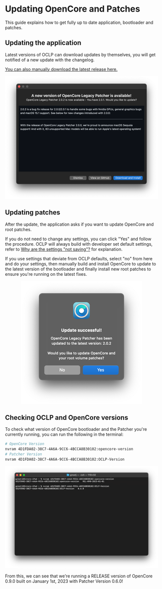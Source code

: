 # Updating OpenCore and Patches

This guide explains how to get fully up to date application, bootloader and patches.

## Updating the application

Latest versions of OCLP can download updates by themselves, you will get notified of a new update with the changelog.

[You can also manually download the latest release here.](https://github.com/dortania/OpenCore-Legacy-Patcher/releases)


<div align="center">
             <img src="./images/OCLP_Update_Available.png" alt="Update Avaialble" />
</div>


## Updating patches

After the update, the application asks if you want to update OpenCore and root patches. 

If you do not need to change any settings, you can click "Yes" and follow the procedure. OCLP will always build with developer set default settings, refer to [Why are the settings "not saving"?](https://dortania.github.io/OpenCore-Legacy-Patcher/FAQ.html#why-are-the-settings-not-saving) for explanation.

If you use settings that deviate from OCLP defaults, select "no" from here and do your settings, then manually build and install OpenCore to update to the latest version of the bootloader and finally install new root patches to ensure you're running on the latest fixes. 


<div align="center">
             <img src="./images/OCLP_Update_Successful.png" alt="Update Successful" />
</div>

## Checking OCLP and OpenCore versions

To check what version of OpenCore bootloader and the Patcher you're currently running, you can run the following in the terminal:

```bash
# OpenCore Version
nvram 4D1FDA02-38C7-4A6A-9CC6-4BCCA8B30102:opencore-version
# Patcher Version
nvram 4D1FDA02-38C7-4A6A-9CC6-4BCCA8B30102:OCLP-Version
```

<div align="center">
             <img src="./images/oclp-version.png" alt="OCLP version" width="600" />
</div>

From this, we can see that we're running a RELEASE version of OpenCore 0.9.0 built on January 1st, 2023 with Patcher Version 0.6.0!
